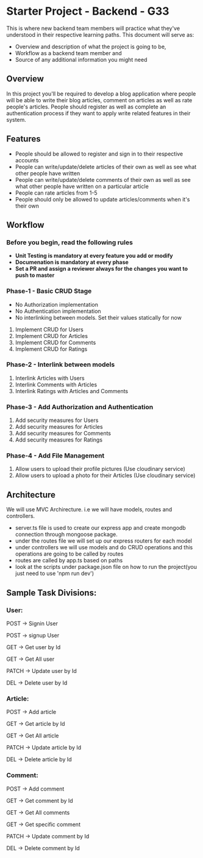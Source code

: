 # Starter Project - Backend - G33
This is where new backend team members will practice what they've understood in their respective learning paths. This document will serve as:
- Overview and description of what the project is going to be, 
- Workflow as a backend team member and
- Source of any additional information you might need

## Overview
In this project you'll be required to develop a blog application where people will be able to write their blog articles, comment on articles as well as rate people's articles. 
People should register as well as complete an authentication process if they want to apply write related features in their system.

## Features
- People should be allowed to register and sign in to their respective accounts
- People can write/update/delete articles of their own as well as see what other people have written
- People can write/update/delete comments of their own as well as see what other people have written on a particular article
- People can rate articles from 1-5 
- People should only be allowed to update articles/comments when it's their own

## Workflow 
### Before you begin, read the following rules
- **Unit Testing is mandatory at every feature you add or modify**
- **Documenation is mandatory at every phase**
- **Set a PR and assign a reviewer always for the changes you want to push to master**

### Phase-1 - Basic CRUD Stage
- No Authorization implementation
- No Authentication implementation
- No interlinking between models. Set their values statically for now
1. Implement CRUD for Users
2. Implement CRUD for Articles
3. Implement CRUD for Comments
4. Implement CRUD for Ratings

### Phase-2 - Interlink between models
1. Interlink Articles with Users
2. Interlink Comments with Articles
3. Interlink Ratings with Articles and Comments

### Phase-3 - Add Authorization and Authentication
1. Add security measures for Users
2. Add security measures for Articles
3. Add security measures for Comments
4. Add security measures for Ratings

### Phase-4 - Add File Management
1. Allow users to upload their profile pictures (Use cloudinary service)
2. Allow users to upload a photo for their Articles (Use cloudinary service)

## Architecture
We will use MVC Archirecture. i.e we will have models, routes and controllers.
- server.ts file is used to create our express app and create mongodb connection through mongoose package.
- under the routes file we will set up our express routers for each model
- under controllers we will use models and do CRUD operations and this operations are going to be called by routes
- routes are called by app.ts based on paths
- look at the scripts under package.json file on how to run the project(you just need to use 'npm run dev')

## Sample Task Divisions:

### User:
POST → Signin User

POST -> signup User

GET → Get user by Id

GET → Get All user

PATCH → Update user by Id

DEL → Delete user by Id

### Article:
POST → Add article

GET → Get article by Id

GET → Get All article

PATCH → Update article by Id

DEL → Delete article by Id

### Comment:
POST → Add comment

GET → Get comment by Id

GET → Get All comments

GET → Get specific comment

PATCH → Update comment by Id

DEL → Delete comment by Id
